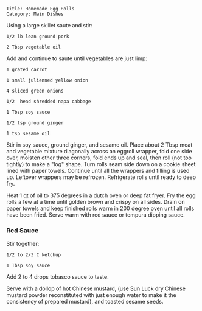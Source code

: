~~~ recipe-info
Title: Homemade Egg Rolls
Category: Main Dishes
~~~

Using a large skillet saute and stir:

~~~ recipe-ingredients
1/2 lb lean ground pork

2 Tbsp vegetable oil
~~~

Add and continue to saute until vegetables are just limp:

~~~ recipe-ingredients
1 grated carrot

1 small julienned yellow onion

4 sliced green onions

1/2  head shredded napa cabbage

1 Tbsp soy sauce

1/2 tsp ground ginger

1 tsp sesame oil
~~~

Stir in soy sauce, ground ginger, and sesame oil. Place about 2 Tbsp meat and vegetable mixture
diagonally across an eggroll wrapper, fold one side over, moisten other three corners, fold ends up
and seal, then roll (not too tightly) to make a "log" shape. Turn rolls seam side down on a cookie
sheet lined with paper towels. Continue until all the wrappers and filling is used up. Leftover
wrappers may be refrozen. Refrigerate rolls until ready to deep fry.

Heat 1 qt of oil to 375 degrees in a dutch oven or deep fat fryer. Fry the egg rolls a few at a time
until golden brown and crispy on all sides. Drain on paper towels and keep finished rolls warm in
200 degree oven until all rolls have been fried. Serve warm with red sauce or tempura dipping sauce.


### Red Sauce

Stir together:

~~~ recipe-ingredients
1/2 to 2/3 C ketchup

1 Tbsp soy sauce
~~~

Add 2 to 4 drops tobasco sauce to taste.

Serve with a dollop of hot Chinese mustard, (use Sun Luck dry Chinese mustard powder reconstituted
with just enough water to make it the consistency of prepared mustard), and toasted sesame seeds.
